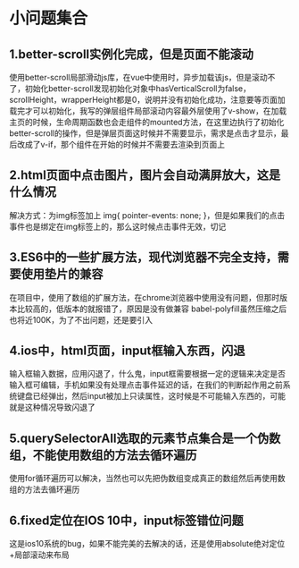 # 小问题集合

## 1.better-scroll实例化完成，但是页面不能滚动

使用better-scroll局部滑动js库，在vue中使用时，异步加载该js，但是滚动不了，初始化better-scroll发现初始化对象中hasVerticalScroll为false，scrollHeight，wrapperHeight都是0，说明并没有初始化成功，注意要等页面加载完才可以初始化，我写的弹层组件局部滚动内容最外层使用了v-show，在加载主页的时候，生命周期函数也会走组件的mounted方法，在这里边执行了初始化better-scroll的操作，但是弹层页面这时候并不需要显示，需求是点击才显示，最后改成了v-if，那个组件在开始的时候并不需要去渲染到页面上

## 2.html页面中点击图片，图片会自动满屏放大，这是什么情况

解决方式：为img标签加上 img{ pointer-events: none; }，但是如果我们的点击事件也是绑定在img标签上的，那么这时候点击事件无效，切记

## 3.ES6中的一些扩展方法，现代浏览器不完全支持，需要使用垫片的兼容
在项目中，使用了数组的扩展方法，在chrome浏览器中使用没有问题，但那时版本比较高的，低版本的就报错了，原因是没有做兼容
babel-polyfill虽然压缩之后也将近100K，为了不出问题，还是要引入

## 4.ios中，html页面，input框输入东西，闪退
输入框输入数据，应用闪退了，什么鬼，input框需要根据一定的逻辑来决定是否输入框可编辑，手机如果没有处理点击事件延迟的话，在我们的判断起作用之前系统键盘已经弹出，然后input被加上只读属性，这时候是不可能输入东西的，可能就是这种情况导致闪退了

## 5.querySelectorAll选取的元素节点集合是一个伪数组，不能使用数组的方法去循环遍历
使用for循环遍历可以解决，当然也可以先把伪数组变成真正的数组然后再使用数组的方法去循环遍历

## 6.fixed定位在IOS 10中，input标签错位问题
这是ios10系统的bug，如果不能完美的去解决的话，还是使用absolute绝对定位+局部滚动来布局

